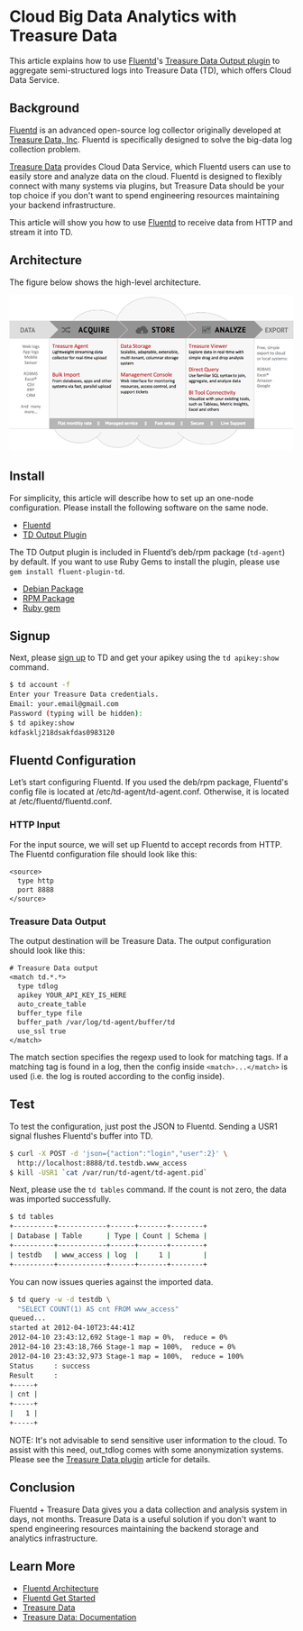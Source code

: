 # Cloud Big Data Analytics with Treasure Data

This article explains how to use [Fluentd](http://fluentd.org/)'s [Treasure Data Output plugin](http://github.com/treasure-data/fluent-plugin-td/) to aggregate semi-structured logs into Treasure Data (TD), which offers Cloud Data Service.

## Background

[Fluentd](http://fluentd.org/) is an advanced open-source log collector originally developed at [Treasure Data, Inc](http://www.treasuredata.com/). Fluentd is specifically designed to solve the big-data log collection problem.

[Treasure Data](http://www.fluentd.org/treasuredata) provides Cloud Data Service, which Fluentd users can use to easily store and analyze data on the cloud. Fluentd is designed to flexibly connect with many systems via plugins, but Treasure Data should be your top choice if you don't want to spend engineering resources maintaining your backend infrastructure.

This article will show you how to use [Fluentd](http://fluentd.org/) to receive data from HTTP and stream it into TD.

## Architecture

The figure below shows the high-level architecture.

![](/images/treasuredata_architecture.png)

## Install

For simplicity, this article will describe how to set up an one-node configuration. Please install the following software on the same node.

* [Fluentd](http://fluentd.org/)
* [TD Output Plugin](https://github.com/treasure-data/fluent-plugin-td)

The TD Output plugin is included in Fluentd’s deb/rpm package (`td-agent`) by default. If you want to use Ruby Gems to install the plugin, please use `gem install fluent-plugin-td`.

* [Debian Package](install-by-deb)
* [RPM Package](install-by-rpm)
* [Ruby gem](install-by-gem)

## Signup

Next, please [sign up](https://console.treasure-data.com/users/sign_up) to TD and get your apikey using the `td apikey:show` command.

```bash
$ td account -f
Enter your Treasure Data credentials.
Email: your.email@gmail.com
Password (typing will be hidden):
$ td apikey:show
kdfasklj218dsakfdas0983120
```

## Fluentd Configuration

Let’s start configuring Fluentd. If you used the deb/rpm package, Fluentd's config file is located at /etc/td-agent/td-agent.conf. Otherwise, it is located at /etc/fluentd/fluentd.conf.

### HTTP Input

For the input source, we will set up Fluentd to accept records from HTTP. The Fluentd configuration file should look like this:

    <source>
      type http
      port 8888
    </source>

### Treasure Data Output

The output destination will be Treasure Data. The output configuration should look like this:

    # Treasure Data output
    <match td.*.*>
      type tdlog
      apikey YOUR_API_KEY_IS_HERE
      auto_create_table
      buffer_type file
      buffer_path /var/log/td-agent/buffer/td
      use_ssl true
    </match>

The match section specifies the regexp used to look for matching tags. If a matching tag is found in a log, then the config inside `<match>...</match>` is used (i.e. the log is routed according to the config inside).

## Test

To test the configuration, just post the JSON to Fluentd. Sending a USR1 signal flushes Fluentd's buffer into TD.

```bash
$ curl -X POST -d 'json={"action":"login","user":2}' \
  http://localhost:8888/td.testdb.www_access
$ kill -USR1 `cat /var/run/td-agent/td-agent.pid`
```

Next, please use the `td tables` command. If the count is not zero, the data was imported successfully.

```bash
$ td tables
+----------+------------+------+-------+--------+
| Database | Table      | Type | Count | Schema |
+----------+------------+------+-------+--------+
| testdb   | www_access | log  |     1 |        |
+----------+------------+------+-------+--------+
```

You can now issues queries against the imported data.

```bash
$ td query -w -d testdb \
  "SELECT COUNT(1) AS cnt FROM www_access"
queued...
started at 2012-04-10T23:44:41Z
2012-04-10 23:43:12,692 Stage-1 map = 0%,  reduce = 0%
2012-04-10 23:43:18,766 Stage-1 map = 100%,  reduce = 0%
2012-04-10 23:43:32,973 Stage-1 map = 100%,  reduce = 100%
Status     : success
Result     :
+-----+
| cnt |
+-----+
|   1 |
+-----+
```

NOTE: It's not advisable to send sensitive user information to the cloud. To assist with this need, out_tdlog comes with some anonymization systems. Please see the <a href="http://github.com/treasure-data/fluent-plugin-td/">Treasure Data plugin</a> article for details.

## Conclusion

Fluentd + Treasure Data gives you a data collection and analysis system in days, not months. Treasure Data is a useful solution if you don't want to spend engineering resources maintaining the backend storage and analytics infrastructure.

## Learn More

* [Fluentd Architecture](architecture)
* [Fluentd Get Started](quickstart)
* [Treasure Data](http://www.fluentd.org/treasuredata)
* [Treasure Data: Documentation](http://docs.treasuredata.com/)

